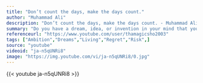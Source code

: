 ```yaml
---
title: "Don’t count the days, make the days count."
author: "Muhammad Ali"
description: "Don’t count the days, make the days count. - Muhammad Ali quotes from GetInspired365.com"
summary: "Do you have a dream, idea, or invention in your mind that you’re interested in bringing to life? Prince EA asks 'What are you waiting for?' For more of Prince EA's videos please click the 'more' button below."
referenceurl: "https://www.youtube.com/user/thamagicsho2003"
tags: ["Ambition","Dreams","Living","Regret","Risk",]
source: "youtube"
videoid: "ja-n5qUNRi8"
image: "https://img.youtube.com/vi/ja-n5qUNRi8/0.jpg"
---
```


{{< youtube ja-n5qUNRi8 >}}
